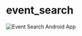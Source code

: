 # event_search
![Event Search Android App](https://github.com/mukeshkdangi/event_search/blob/master/MyAndroidApp.gif)
